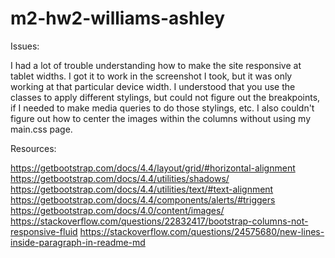 # m2-hw2-williams-ashley

Issues: 
 
I had a lot of trouble understanding how to make the site responsive at tablet widths. I got it to work in the screenshot I took, but it was only working at that particular device width. I understood that you use the classes to apply different stylings, but could not figure out the breakpoints, if I needed to make media queries to do those stylings, etc. I also couldn't figure out how to center the images within the columns without using my main.css page. 

Resources: 
 
https://getbootstrap.com/docs/4.4/layout/grid/#horizontal-alignment 
https://getbootstrap.com/docs/4.4/utilities/shadows/ 
https://getbootstrap.com/docs/4.4/utilities/text/#text-alignment 
https://getbootstrap.com/docs/4.4/components/alerts/#triggers 
https://getbootstrap.com/docs/4.0/content/images/ 
https://stackoverflow.com/questions/22832417/bootstrap-columns-not-responsive-fluid 
https://stackoverflow.com/questions/24575680/new-lines-inside-paragraph-in-readme-md 



